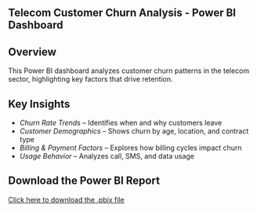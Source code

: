 ## Telecom Customer Churn Analysis - Power BI Dashboard

## Overview
This Power BI dashboard analyzes customer churn patterns in the telecom sector, highlighting key factors that drive retention.

## Key Insights
- *Churn Rate Trends* – Identifies when and why customers leave
- *Customer Demographics* – Shows churn by age, location, and contract type
- *Billing & Payment Factors* – Explores how billing cycles impact churn
- *Usage Behavior* – Analyzes call, SMS, and data usage

## Download the Power BI Report
[Click here to download the .pbix file](https://github.com/AnuSunny96/PowerBI-Customer-Churn/releases/download/v1.0/customer.churn.project.pbix)

